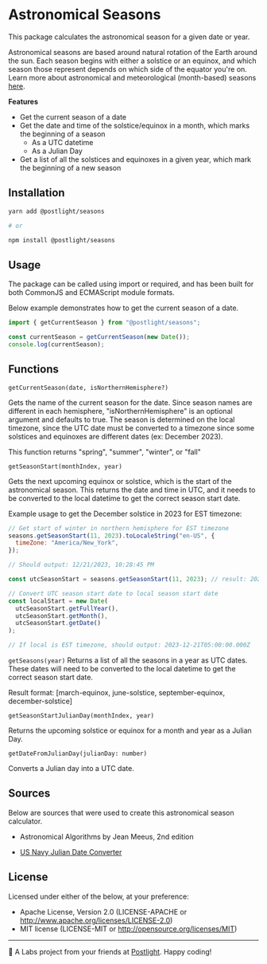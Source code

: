 # Astronomical Seasons

This package calculates the astronomical season for a given date or year.

Astronomical seasons are based around natural rotation of the Earth around the sun. Each season begins with either a solstice or an equinox, and which season those represent depends on which side of the equator you're on. Learn more about astronomical and meteorological (month-based) seasons [here](https://www.ncei.noaa.gov/news/meteorological-versus-astronomical-seasons).

**Features**

- Get the current season of a date
- Get the date and time of the solstice/equinox in a month, which marks the beginning of a season
  - As a UTC datetime
  - As a Julian Day
- Get a list of all the solstices and equinoxes in a given year, which mark the beginning of a new season

## Installation

```bash
yarn add @postlight/seasons

# or

npm install @postlight/seasons
```

## Usage

The package can be called using import or required, and has been built for both CommonJS and ECMAScript module formats.

Below example demonstrates how to get the current season of a date.

```javascript
import { getCurrentSeason } from "@postlight/seasons";

const currentSeason = getCurrentSeason(new Date());
console.log(currentSeason);
```

## Functions

`getCurrentSeason(date, isNorthernHemisphere?)`

Gets the name of the current season for the date. Since season names are different in each hemisphere, "isNorthernHemisphere" is an optional argument and defaults to true. The season is determined on the local timezone, since the UTC date must be converted to a timezone since some solstices and equinoxes are different dates (ex: December 2023).

This function returns "spring", "summer", "winter", or "fall"

`getSeasonStart(monthIndex, year)`

Gets the next upcoming equinox or solstice, which is the start of the astronomical season. This returns the date and time in UTC, and it needs to be converted to the local datetime to get the correct season start date.

Example usage to get the December solstice in 2023 for EST timezone:

```javascript
// Get start of winter in northern hemisphere for EST timezone
seasons.getSeasonStart(11, 2023).toLocaleString("en-US", {
  timeZone: "America/New_York",
});

// Should output: 12/21/2023, 10:28:45 PM
```

```javascript
const utcSeasonStart = seasons.getSeasonStart(11, 2023); // result: 2023-12-22T03:28:45.400Z

// Convert UTC season start date to local season start date
const localStart = new Date(
  utcSeasonStart.getFullYear(),
  utcSeasonStart.getMonth(),
  utcSeasonStart.getDate()
);

// If local is EST timezone, should output: 2023-12-21T05:00:00.000Z
```

`getSeasons(year)`
Returns a list of all the seasons in a year as UTC dates. These dates will need to be converted to the local datetime to get the correct season start date.

Result format: [march-equinox, june-solstice, september-equinox, december-solstice]

`getSeasonStartJulianDay(monthIndex, year)`

Returns the upcoming solstice or equinox for a month and year as a Julian Day.

`getDateFromJulianDay(julianDay: number)`

Converts a Julian day into a UTC date.

## Sources

Below are sources that were used to create this astronomical season calculator.

- Astronomical Algorithms by Jean Meeus, 2nd edition

- [US Navy Julian Date Converter](https://aa.usno.navy.mil/calculated/calendardate?ID=AA&jd=2437837.39245&submit=Get+Date)

## License

Licensed under either of the below, at your preference:

- Apache License, Version 2.0 (LICENSE-APACHE or http://www.apache.org/licenses/LICENSE-2.0)
- MIT license (LICENSE-MIT or http://opensource.org/licenses/MIT)

---

🔬 A Labs project from your friends at [Postlight](https://postlight.com). Happy coding!
